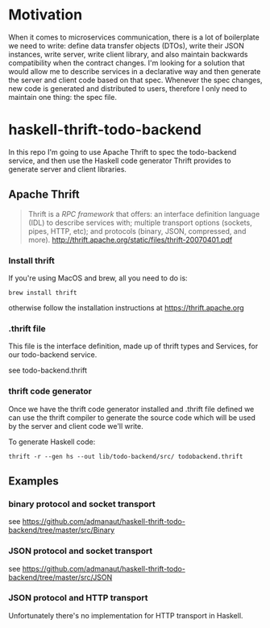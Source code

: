 # Motivation

When it comes to microservices communication, there is a lot of boilerplate we need to write:
define data transfer objects (DTOs), write their JSON instances, write server, write client
library, and also maintain backwards compatibility when the contract changes.
I'm looking for a solution that would allow me to describe services in a declarative way and
then generate the server and client code based on that spec. Whenever the spec changes,
new code is generated and distributed to users, therefore I only need to maintain
one thing: the spec file.

# haskell-thrift-todo-backend

In this repo I'm going to use Apache Thrift to spec the todo-backend service, and then
use the Haskell code generator Thrift provides to generate server and client libraries.

## Apache Thrift

> Thrift is a _RPC framework_ that offers: an interface definition language (IDL) to describe
> services with; multiple transport options (sockets, pipes, HTTP, etc); and protocols
> (binary, JSON, compressed, and more). http://thrift.apache.org/static/files/thrift-20070401.pdf

### Install thrift

If you're using MacOS and brew, all you need to do is:

```
brew install thrift
```

otherwise follow the installation instructions at https://thrift.apache.org

### .thrift file

This file is the interface definition, made up of thrift types and Services, for
our todo-backend service.

see todo-backend.thrift

### thrift code generator

Once we have the thrift code generator installed and .thrift file defined we can use
the thrift compiler to generate the source code which will be used by the server
and client code we'll write.

To generate Haskell code:

```
thrift -r --gen hs --out lib/todo-backend/src/ todobackend.thrift
```

## Examples

### binary protocol and socket transport

see https://github.com/admanaut/haskell-thrift-todo-backend/tree/master/src/Binary

### JSON protocol and socket transport

see https://github.com/admanaut/haskell-thrift-todo-backend/tree/master/src/JSON

### JSON protocol and HTTP transport

Unfortunately there's no implementation for HTTP transport in Haskell.
